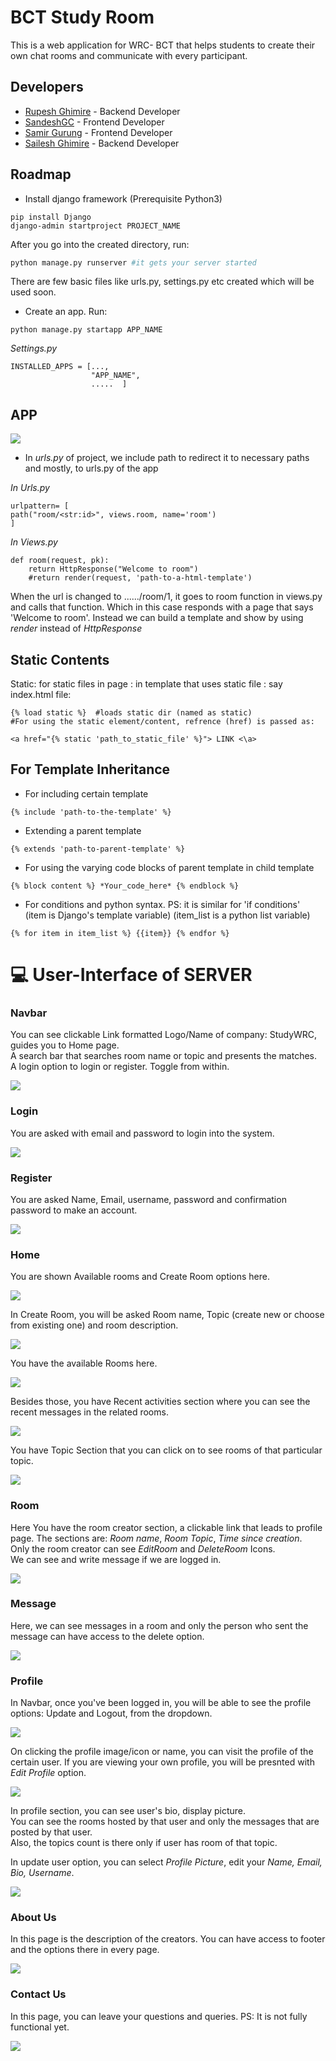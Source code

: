
# BCT Study Room

This is a web application for WRC- BCT that helps students to create their own chat rooms and communicate with every participant.

## Developers

- [Rupesh Ghimire](https://www.github.com/rupeshghimire7) - Backend Developer
- [SandeshGC](https://www.github.com/SandeshGC) - Frontend Developer
- [Samir Gurung](https://www.github.com/Pikasam114) - Frontend Developer
- [Sailesh Ghimire](https://www.github.com/saileshghimire) - Backend Developer


## Roadmap
- Install django framework (Prerequisite Python3)
```
pip install Django
django-admin startproject PROJECT_NAME
```
After you go into the created directory, run:
```python
python manage.py runserver #it gets your server started
```

There are few basic files like urls.py, settings.py etc created which will be used soon.

- Create an app. Run:
```
python manage.py startapp APP_NAME
```
*Settings.py*
```
INSTALLED_APPS = [...,
                  "APP_NAME",
                  .....  ]
```
## APP
![](./static/images/screenshots/app.png)

- In *urls.py* of project, we include path to redirect it to necessary paths and mostly, to urls.py of the app   

*In Urls.py*
```
urlpattern= [
path("room/<str:id>", views.room, name='room')
]
```
*In Views.py*
```
def room(request, pk):
	return HttpResponse("Welcome to room")
    #return render(request, 'path-to-a-html-template')
```
When the url is changed to ....../room/1, it goes to room function in views.py and calls that function.
Which in this case responds with a page that says 'Welcome to room'.
Instead we can build a template and show by using *render* instead of *HttpResponse*

## Static Contents
Static: for static files in page : in template that uses static file : 
say index.html file:
			
```
{% load static %}  #loads static dir (named as static)
#For using the static element/content, refrence (href) is passed as:

<a href="{% static 'path_to_static_file' %}"> LINK <\a>  
``` 

## For Template Inheritance
- For including certain template
```
{% include 'path-to-the-template' %}
```
- Extending a parent template
```
{% extends 'path-to-parent-template' %}
```
- For using the varying code blocks of parent template in child template
```
{% block content %} *Your_code_here* {% endblock %}
```
- For conditions and python syntax. PS: it is similar for 'if conditions'   
    (item is Django's template variable)
    (item_list is a python list variable)
```
{% for item in item_list %} {{item}} {% endfor %}
```



# 💻 User-Interface of SERVER

### Navbar
You can see clickable Link formatted Logo/Name of company: StudyWRC, guides you to Home page.         
A search bar that searches room name or topic and presents the matches.      
A login option to login or register. Toggle from within.

![](./static/images/screenshots/navbar.png)


### Login
You are asked with email and password to login into the system.

![](./static/images/screenshots/login.png)

### Register
You are asked Name, Email, username, password and confirmation password to make an account.

![](./static/images/screenshots/register.png)

### Home
You are shown Available rooms and Create Room options here.

![](./static/images/screenshots/available_create.png)

In Create Room, you will be asked Room name, Topic (create new or choose from existing one) and room description.

![](./static/images/screenshots/create_room.png)

You have the available Rooms here.

![](./static/images/screenshots/home.png)

Besides those, you have Recent activities section where you can see the recent messages in the related rooms.

![](./static/images/screenshots/recent_activities.png)

You have Topic Section that you can click on to see rooms of that particular topic.

![](./static/images/screenshots/topics.png)

### Room
Here You have the room creator section, a clickable link that leads to profile page. 
The sections are: *Room name*, *Room Topic*, *Time since creation*.  
Only the room creator can see *EditRoom* and *DeleteRoom* Icons.      
We can see and write message if we are logged in.

![](./static/images/screenshots/room.png)

### Message 
Here, we can see messages in a room and only the person who sent the message can have access to the delete option.

![](./static/images/screenshots/message.png)

### Profile 
In Navbar, once you've been logged in, you will be able to see the profile options: Update and Logout, from the dropdown.

![](./static/images/screenshots/profile_options.png)

On clicking the profile image/icon or name, you can visit the profile of the certain user.
If you are viewing your own profile, you will be presnted with *Edit Profile* option. 

![](./static/images/screenshots/profile.png) 

In profile section, you can see user's bio, display picture.    
You can see the rooms hosted by that user and only the messages that are posted by that user.   
Also, the topics count is there only if user has room of that topic.


In update user option, you can select *Profile Picture*, edit your *Name, Email, Bio, Username*.

![](./static/images/screenshots/update_profile.png)


### About Us 
In this page is the description of the creators.
You can have access to footer and the options there in every page.

![](./static/images/screenshots/about_us.png)

### Contact Us 
In this page, you can leave your questions and queries. PS: It is not fully functional yet.

![](./static/images/screenshots/contact_us.png)

